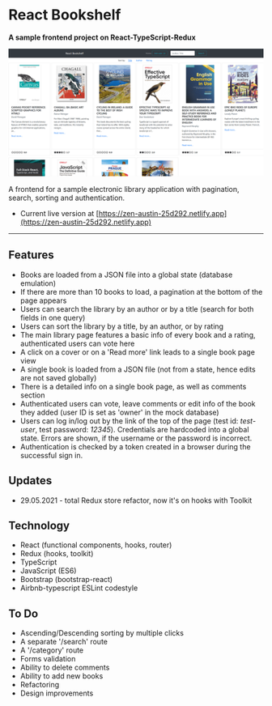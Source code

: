 # React Bookshelf
**A sample frontend project on React-TypeScript-Redux**

![React Bookshelf](./bookshelf_gh.png)

A frontend for a sample electronic library application with pagination, search, sorting and authentication.

* Current live version at [https://zen-austin-25d292.netlify.app](https://zen-austin-25d292.netlify.app)

---
## Features

* Books are loaded from a JSON file into a global state (database emulation)
* If there are more than 10 books to load, a pagination at the bottom of the page appears
* Users can search the library by an author or by a title (search for both fields in one query)
* Users can sort the library by a title, by an author, or by rating
* The main library page features a basic info of every book and a rating, authenticated users can vote here
* A click on a cover or on a 'Read more' link leads to a single book page view
* A single book is loaded from a JSON file (not from a state, hence edits are not saved globally)
* There is a detailed info on a single book page, as well as comments section
* Authenticated users can vote, leave comments or edit info of the book they added (user ID is set as 'owner' in the mock database)
* Users can log in/log out by the link of the top of the page (test id: *test-user*, test password: *12345*). Credentials are hardcoded into a global state. Errors are shown, if the username or the password is incorrect.
* Authentication is checked by a token created in a browser during the successful sign in.

## Updates

* 29.05.2021 - total Redux store refactor, now it's on hooks with Toolkit

## Technology

* React (functional components, hooks, router)
* Redux (hooks, toolkit)
* TypeScript
* JavaScript (ES6)
* Bootstrap (bootstrap-react)
* Airbnb-typescript ESLint codestyle

## To Do
* Ascending/Descending sorting by multiple clicks
* A separate '/search' route
* A '/category' route
* Forms validation
* Ability to delete comments
* Ability to add new books
* Refactoring
* Design improvements
